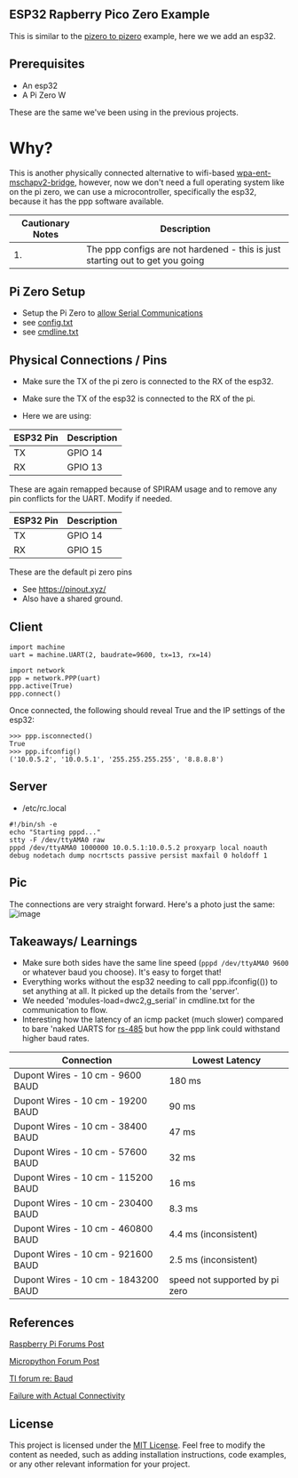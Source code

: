 ## ESP32 Rapberry Pico Zero  Example
This is similar to the  [pizero to pizero](https://github.com/jouellnyc/UART/tree/main/pizero_pizero_ppp) example, here we we add an esp32.

## Prerequisites

- An esp32
- A Pi Zero W

These are the same we've been using in the previous projects.
 

# Why? 

This is another physically connected alternative to wifi-based [wpa-ent-mschapv2-bridge](https://github.com/jouellnyc/wpa-ent-mschapv2-bridge), however, now we don't need a full operating system like on the pi zero, we can use a microcontroller, specifically the esp32, because it has the  ppp software available.


| Cautionary Notes | Description                                             |
|-----------------|---------------------------------------------------------|
| 1. | The ppp configs are not hardened - this is just starting out to get you going|

## Pi Zero Setup
- Setup the Pi Zero to [allow Serial Communications](https://learn.adafruit.com/raspberry-pi-zero-creation/enable-uart)
- see [config.txt](config.txt)
- see [cmdline.txt](cmdline.txt)

## Physical Connections / Pins 

- Make sure the TX of the pi zero is connected to the RX of the esp32. 
- Make sure the TX of the esp32  is connected to the RX of the pi. 

- Here we are using:

| ESP32 Pin | Description |
|---|---|
| TX | GPIO 14 |
| RX | GPIO 13 |

These are again remapped because of SPIRAM usage and to remove any pin conflicts for the UART. Modify if needed. 

| ESP32 Pin | Description |
|---|---|
| TX | GPIO 14 |
| RX | GPIO 15 |

These are the default pi zero pins

- See https://pinout.xyz/
- Also have a shared ground.


## Client 

```
import machine
uart = machine.UART(2, baudrate=9600, tx=13, rx=14)

import network
ppp = network.PPP(uart)
ppp.active(True)
ppp.connect()
```

Once connected, the following should reveal True and the IP settings of the esp32:
```
>>> ppp.isconnected()
True
>>> ppp.ifconfig()
('10.0.5.2', '10.0.5.1', '255.255.255.255', '8.8.8.8')
```


## Server

- /etc/rc.local

```
#!/bin/sh -e
echo "Starting pppd..."
stty -F /dev/ttyAMA0 raw
pppd /dev/ttyAMA0 1000000 10.0.5.1:10.0.5.2 proxyarp local noauth debug nodetach dump nocrtscts passive persist maxfail 0 holdoff 1

```


## Pic
The connections are very straight forward. Here's a photo just the same:
![image](https://github.com/jouellnyc/UART/assets/32470508/ef3294ae-32ff-4389-a5f1-02386e8969a1)

## Takeaways/ Learnings
- Make sure both sides have the same line speed (`pppd /dev/ttyAMA0 9600` or whatever baud you choose). It's easy to forget that!
- Everything works without the esp32 needing to call ppp.ifconfig(()) to set anything at all. It picked up the details from the 'server'.
- We needed 'modules-load=dwc2,g_serial' in cmdline.txt for the communication to flow.
- Interesting how the latency of an icmp packet (much slower) compared to bare 'naked UARTS  for [rs-485](https://github.com/jouellnyc/UART/blob/main/esp32_rs485/README.md) but how the ppp link could withstand higher baud rates.

| Connection | Lowest Latency  |
|------------------------|----------------|
| Dupont Wires - 10 cm - 9600 BAUD   | 180 ms |
| Dupont Wires - 10 cm - 19200 BAUD | 90  ms |
| Dupont Wires - 10 cm - 38400 BAUD | 47  ms |
| Dupont Wires - 10 cm - 57600 BAUD | 32   ms |
| Dupont Wires - 10 cm - 115200 BAUD | 16  ms |
| Dupont Wires - 10 cm - 230400 BAUD | 8.3  ms |
| Dupont Wires - 10 cm - 460800 BAUD | 4.4  ms (inconsistent) |
| Dupont Wires - 10 cm - 921600 BAUD | 2.5  ms (inconsistent) |
| Dupont Wires - 10 cm - 1843200 BAUD | speed not supported by pi zero |


## References

[Raspberry Pi Forums Post](https://forums.raspberrypi.com/viewtopic.php?p=2227171)

[Micropython Forum Post](https://github.com/orgs/micropython/discussions/14538)

[TI forum re: Baud](https://e2e.ti.com/support/microcontrollers/msp-low-power-microcontrollers-group/msp430/f/msp-low-power-microcontroller-forum/832781/ccs-msp430fr5994-what-is-the-max-uart-spi-baud-rates-using-only-dco)

[Failure with Actual Connectivity](https://github.com/orgs/micropython/discussions/15881)
 
## License
This project is licensed under the [MIT License](LICENSE).
Feel free to modify the content as needed, such as adding installation instructions, code examples, or any other relevant information for your project.
